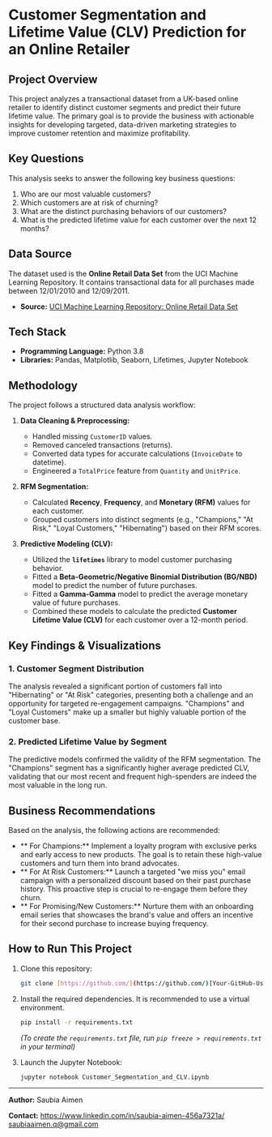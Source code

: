 
# Customer Segmentation and Lifetime Value (CLV) Prediction for an Online Retailer

## Project Overview

This project analyzes a transactional dataset from a UK-based online retailer to identify distinct customer segments and predict their future lifetime value. The primary goal is to provide the business with actionable insights for developing targeted, data-driven marketing strategies to improve customer retention and maximize profitability.

## Key Questions
This analysis seeks to answer the following key business questions:
1.  Who are our most valuable customers?
2.  Which customers are at risk of churning?
3.  What are the distinct purchasing behaviors of our customers?
4.  What is the predicted lifetime value for each customer over the next 12 months?

## Data Source
The dataset used is the **Online Retail Data Set** from the UCI Machine Learning Repository. It contains transactional data for all purchases made between 12/01/2010 and 12/09/2011.

- **Source:** [UCI Machine Learning Repository: Online Retail Data Set](https://archive.ics.uci.edu/ml/datasets/online+retail)

## Tech Stack
- **Programming Language:** Python 3.8
- **Libraries:** Pandas, Matplotlib, Seaborn, Lifetimes, Jupyter Notebook

## Methodology

The project follows a structured data analysis workflow:

1.  **Data Cleaning & Preprocessing:**
    - Handled missing `CustomerID` values.
    - Removed canceled transactions (returns).
    - Converted data types for accurate calculations (`InvoiceDate` to datetime).
    - Engineered a `TotalPrice` feature from `Quantity` and `UnitPrice`.

2.  **RFM Segmentation:**
    - Calculated **Recency**, **Frequency**, and **Monetary (RFM)** values for each customer.
    - Grouped customers into distinct segments (e.g., "Champions," "At Risk," "Loyal Customers," "Hibernating") based on their RFM scores.

3.  **Predictive Modeling (CLV):**
    - Utilized the **`lifetimes`** library to model customer purchasing behavior.
    - Fitted a **Beta-Geometric/Negative Binomial Distribution (BG/NBD)** model to predict the number of future purchases.
    - Fitted a **Gamma-Gamma** model to predict the average monetary value of future purchases.
    - Combined these models to calculate the predicted **Customer Lifetime Value (CLV)** for each customer over a 12-month period.

## Key Findings & Visualizations

### 1. Customer Segment Distribution
The analysis revealed a significant portion of customers fall into "Hibernating" or "At Risk" categories, presenting both a challenge and an opportunity for targeted re-engagement campaigns. "Champions" and "Loyal Customers" make up a smaller but highly valuable portion of the customer base.


### 2. Predicted Lifetime Value by Segment
The predictive models confirmed the validity of the RFM segmentation. The "Champions" segment has a significantly higher average predicted CLV, validating that our most recent and frequent high-spenders are indeed the most valuable in the long run.


## Business Recommendations

Based on the analysis, the following actions are recommended:

* ** For Champions:** Implement a loyalty program with exclusive perks and early access to new products. The goal is to retain these high-value customers and turn them into brand advocates.
* ** For At Risk Customers:** Launch a targeted "we miss you" email campaign with a personalized discount based on their past purchase history. This proactive step is crucial to re-engage them before they churn.
* ** For Promising/New Customers:** Nurture them with an onboarding email series that showcases the brand's value and offers an incentive for their second purchase to increase buying frequency.

## How to Run This Project

1.  Clone this repository:
    ```bash
    git clone [https://github.com/](https://github.com/)[Your-GitHub-Username]/[Your-Repo-Name].git
    ```
2.  Install the required dependencies. It is recommended to use a virtual environment.
    ```bash
    pip install -r requirements.txt
    ```
    *(To create the `requirements.txt` file, run `pip freeze > requirements.txt` in your terminal)*

3.  Launch the Jupyter Notebook:
    ```bash
    jupyter notebook Customer_Segmentation_and_CLV.ipynb
    ```

---

**Author:** Saubia Aimen

**Contact:** https://www.linkedin.com/in/saubia-aimen-456a7321a/
             saubiaaimen.q@gmail.com
